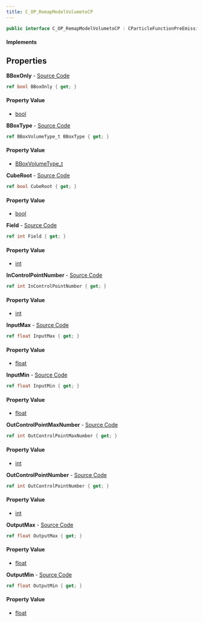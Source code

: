 ```yaml
---
title: C_OP_RemapModelVolumetoCP
---
```


```csharp
public interface C_OP_RemapModelVolumetoCP : CParticleFunctionPreEmission, CParticleFunctionOperator, CParticleFunction, ISchemaClass<CParticleFunction>, ISchemaClass<CParticleFunctionOperator>, ISchemaClass<CParticleFunctionPreEmission>, ISchemaClass<C_OP_RemapModelVolumetoCP>, ISchemaField, ISchemaClass, INativeHandle
```

#### Implements

## Properties

**BBoxOnly** - [Source Code](https://github.com/swiftly-solution/swiftlys2/blob/main/managed/src/SwiftlyS2.Generated/Schemas/Interfaces/C_OP_RemapModelVolumetoCP.cs#L34)

```csharp
ref bool BBoxOnly { get; }
```

#### Property Value

- [bool](https://learn.microsoft.com/dotnet/api/system.boolean)

**BBoxType** - [Source Code](https://github.com/swiftly-solution/swiftlys2/blob/main/managed/src/SwiftlyS2.Generated/Schemas/Interfaces/C_OP_RemapModelVolumetoCP.cs#L16)

```csharp
ref BBoxVolumeType_t BBoxType { get; }
```

#### Property Value

- [BBoxVolumeType_t](/docs/api/shared/schemadefinitions/bboxvolumetype_t)

**CubeRoot** - [Source Code](https://github.com/swiftly-solution/swiftlys2/blob/main/managed/src/SwiftlyS2.Generated/Schemas/Interfaces/C_OP_RemapModelVolumetoCP.cs#L36)

```csharp
ref bool CubeRoot { get; }
```

#### Property Value

- [bool](https://learn.microsoft.com/dotnet/api/system.boolean)

**Field** - [Source Code](https://github.com/swiftly-solution/swiftlys2/blob/main/managed/src/SwiftlyS2.Generated/Schemas/Interfaces/C_OP_RemapModelVolumetoCP.cs#L24)

```csharp
ref int Field { get; }
```

#### Property Value

- [int](https://learn.microsoft.com/dotnet/api/system.int32)

**InControlPointNumber** - [Source Code](https://github.com/swiftly-solution/swiftlys2/blob/main/managed/src/SwiftlyS2.Generated/Schemas/Interfaces/C_OP_RemapModelVolumetoCP.cs#L18)

```csharp
ref int InControlPointNumber { get; }
```

#### Property Value

- [int](https://learn.microsoft.com/dotnet/api/system.int32)

**InputMax** - [Source Code](https://github.com/swiftly-solution/swiftlys2/blob/main/managed/src/SwiftlyS2.Generated/Schemas/Interfaces/C_OP_RemapModelVolumetoCP.cs#L28)

```csharp
ref float InputMax { get; }
```

#### Property Value

- [float](https://learn.microsoft.com/dotnet/api/system.single)

**InputMin** - [Source Code](https://github.com/swiftly-solution/swiftlys2/blob/main/managed/src/SwiftlyS2.Generated/Schemas/Interfaces/C_OP_RemapModelVolumetoCP.cs#L26)

```csharp
ref float InputMin { get; }
```

#### Property Value

- [float](https://learn.microsoft.com/dotnet/api/system.single)

**OutControlPointMaxNumber** - [Source Code](https://github.com/swiftly-solution/swiftlys2/blob/main/managed/src/SwiftlyS2.Generated/Schemas/Interfaces/C_OP_RemapModelVolumetoCP.cs#L22)

```csharp
ref int OutControlPointMaxNumber { get; }
```

#### Property Value

- [int](https://learn.microsoft.com/dotnet/api/system.int32)

**OutControlPointNumber** - [Source Code](https://github.com/swiftly-solution/swiftlys2/blob/main/managed/src/SwiftlyS2.Generated/Schemas/Interfaces/C_OP_RemapModelVolumetoCP.cs#L20)

```csharp
ref int OutControlPointNumber { get; }
```

#### Property Value

- [int](https://learn.microsoft.com/dotnet/api/system.int32)

**OutputMax** - [Source Code](https://github.com/swiftly-solution/swiftlys2/blob/main/managed/src/SwiftlyS2.Generated/Schemas/Interfaces/C_OP_RemapModelVolumetoCP.cs#L32)

```csharp
ref float OutputMax { get; }
```

#### Property Value

- [float](https://learn.microsoft.com/dotnet/api/system.single)

**OutputMin** - [Source Code](https://github.com/swiftly-solution/swiftlys2/blob/main/managed/src/SwiftlyS2.Generated/Schemas/Interfaces/C_OP_RemapModelVolumetoCP.cs#L30)

```csharp
ref float OutputMin { get; }
```

#### Property Value

- [float](https://learn.microsoft.com/dotnet/api/system.single)

